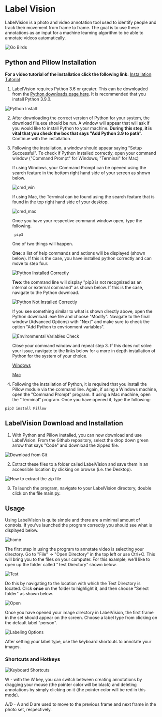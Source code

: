 # Label Vision

LabelVision is a photo and video annotation tool used to identify people and track their movement from frame to frame. The goal is to use these annotations as an input for a machine learning algorithm to be able to annotate videos automatically. 

![Go Birds](annotation_ex1.jpg)

## Python and Pillow Installation

**For a video tutorial of the installation click the following link:** [Installation Tutorial](https://youtu.be/lY63H_KyMaY)

1. LabelVision requires Python 3.6 or greater. This can be downloaded from the [Python downloads page here](https://www.python.org/downloads/). It is recommended that you install Python 3.9.0.  

![Python Install](Tutorial/path_install.JPG)

2. After downloading the correct version of Python for your system, the download file.exe should be run. A window will appear that will ask if you would like to install Python to your machine. **During this step, it is vital that you check the box that says "Add Python 3.9 to path".** Continue with the installation.  

3. Following the installation, a window should appear saying "Setup Successful". To check if Python installed correctly, open your command window ("Command Prompt" for Windows; "Terminal" for Mac) 

	If using Windows, your Command Prompt can be opened using the search feature in the bottom right hand side of your screen as shown below.
	
	![cmd_win](Tutorial/cmd_win.JPG)
	
	If using Mac, the Terminal can be found using the search feature that is found in the top right hand side of your desktop. 
	
	![cmd_mac](Tutorial/cmd_mac.png)

	Once you have your respective command window open, type the following. 
	
		pip3
		
	One of two things will happen. 
	
	**One**: a list of help commands and actions will be displayed (shown below). If this is the case, you have installed python correctly and can move to step four. 
	
	![Python Installed Correctly](Tutorial/install_good.jpg)
	
	**Two**: the command line will display "pip3 is not recognized as an internal or external command" as shown below. If this is the case, navigate to the Python download.
	
	![Python Not Installed Correctly](Tutorial/installbad.jpg)
	
	If you see something similar to what is shown directly above, open the Python download .exe file and choose "Modify". Navigate to the final window (Advanced Options) with "Next" and make sure to check the option "Add Python to envrionment variables".
	
	![Environmental Variables Check](Tutorial/enviro.jpg)
	
	Close your command window and repeat step 3. If this does not solve your issue, navigate to the links below for a more in depth installation of Python for the system of your choice. 

	[Windows](https://www.youtube.com/watch?v=i-MuSAwgwCU&ab_channel=IDGTECHtalk) 

	[Mac](https://www.youtube.com/watch?v=TgA4ObrowRg&ab_channel=AutomationStepbyStep-RaghavPal) 

4.   Following the installation of Python, it is required that you install the Pillow module via the command line. Again, if using a Windows machine, open the "Command Prompt" program. If using a Mac machine, open the "Terminal" program. Once you have opened it, type the following:
	
	pip3 install Pillow


## LabelVision Download and Installation

1. With Python and Pillow installed, you can now download and use LabelVision. From the Github repository, select the drop down green arrow that says "Code" and download the zipped file.

![Download from Git](Tutorial/GitGetStarted.PNG)

2. Extract these files to a folder called LabelVision and save them in an accessible location by clicking on browse (i.e. the Desktop).

![How to extract the zip file](Tutorial/Extraction.PNG)

3. To launch the program, navigate to your LabelVision directory, double click on the file main.py.

## Usage

Using LabelVision is quite simple and there are a minimal amount of controls. If you've launched the program correctly you should see what is displayed below.

![home](Tutorial/home.JPG)

The first step in using the program to annotate video is selecting your directory. Go to "File" -> "Open Directory" in the top left or use Ctrl+O. This will bring you to the files on your computer. For this example, we'll like to open up the folder called "Test Directory" shown below.

![Test](Tutorial/test_dir.JPG)

Do this by navigating to the location with which the Test Directory is located. Click **once** on the folder to highlight it, and then choose "Select folder" as shown below. 

![Open](Tutorial/open.JPG)

Once you have opened your image directory in LabelVision, the first frame in the set should appear on the screen. Choose a label type from clicking on the default label "person".

![Labeling Options](Tutorial/LabelOptions.png)

After setting your label type, use the keyboard shortcuts to annotate your images. 

### Shortcuts and Hotkeys

![Keyboard Shortcuts](shortcuts.JPG)

W - with the W key, you can switch between creating annotations by dragging your mouse (the pointer color will be black) and deleting annotations by simply clicking on it (the pointer color will be red in this mode).

A/D - A and D are used to move to the previous frame and next frame in the photo set, respectively. 

